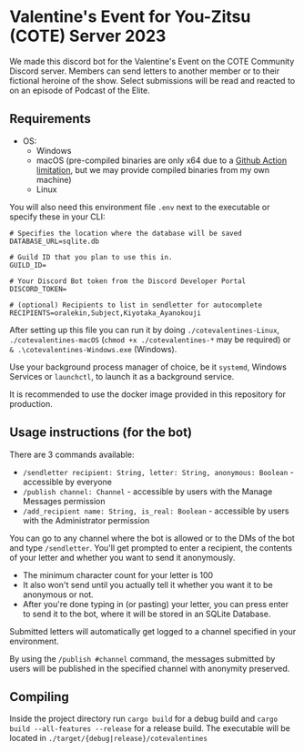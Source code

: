 # Valentine's Event for You-Zitsu (COTE) Server 2023

We made this discord bot for the Valentine's Event on the COTE Community Discord server. Members can send letters to another member or to their fictional heroine of the show. Select submissions will be read and reacted to on an episode of Podcast of the Elite.

## Requirements
- OS:
  - Windows
  - macOS (pre-compiled binaries are only x64 due to a [Github Action limitation](https://github.com/actions/runner-images/issues/2187), but we may provide compiled binaries from my own machine)
  - Linux

You will also need this environment file `.env` next to the executable or specify these in your CLI:

```env
# Specifies the location where the database will be saved
DATABASE_URL=sqlite.db

# Guild ID that you plan to use this in.
GUILD_ID=

# Your Discord Bot token from the Discord Developer Portal
DISCORD_TOKEN=

# (optional) Recipients to list in sendletter for autocomplete
RECIPIENTS=oralekin,Subject,Kiyotaka_Ayanokouji
```
After setting up this file you can run it by doing `./cotevalentines-Linux`, `./cotevalentines-macOS` (`chmod +x ./cotevalentines-*` may be required) or `& .\cotevalentines-Windows.exe` (Windows).

Use your background process manager of choice, be it `systemd`, Windows Services or `launchctl`, to launch it as a background service. 

It is recommended to use the docker image provided in this repository for production.

## Usage instructions (for the bot)

There are 3 commands available:
- `/sendletter recipient: String, letter: String, anonymous: Boolean` - accessible by everyone
- `/publish channel: Channel` - accessible by users with the Manage Messages permission
- `/add_recipient name: String, is_real: Boolean` - accessible by users with the Administrator permission

You can go to any channel where the bot is allowed or to the DMs of the bot and type `/sendletter`. 
You'll get prompted to enter a recipient, the contents of your letter and whether you want to send it anonymously.

- The minimum character count for your letter is 100
- It also won't send until you actually tell it whether you want it to be anonymous or not.
- After you're done typing in (or pasting) your letter, you can press enter to send it to the bot, where it will be stored in an SQLite Database.
  
Submitted letters will automatically get logged to a channel specified in your environment. 

By using the `/publish #channel` command, the messages submitted by users will be published in the specified channel with anonymity preserved.

## Compiling

Inside the project directory run `cargo build` for a debug build and `cargo build --all-features --release` for a release build.
The executable will be located in `./target/{debug|release}/cotevalentines` 